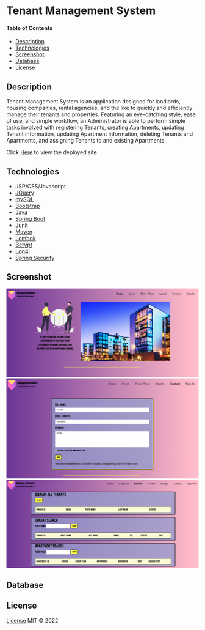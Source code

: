 # Tenant Management System
#### Table of Contents
* [Description](#Description)
* [Technologies](#Technologies)
* [Screenshot](#Screenshot)
* [Database](#Database)
* [License](#License)

## Description
Tenant Management System is an application designed for landlords, housing companies, rental agencies, and the like to quickly and efficiently manage their tenants and properties. 
Featuring an eye-catching style, ease of use, and simple workflow, an Administrator is able to perform simple tasks involved with registering Tenants,
creating Apartments, updating Tenant information, updating Apartment information, deleting Tenants and Apartments, and assigning Tenants to and existing Apartments.

Click [Here](https://harmsjared.github.io/TenantManagementSystem/index.jsp) to view the deployed site.

## Technologies
* JSP/CSS/Javascript
* [JQuery](https://api.jquery.com/)
* [mySQL](https://dev.mysql.com/doc/)
* [Bootstrap](https://getbootstrap.com/)
* [Java](https://docs.oracle.com/en/java/)
* [Spring Boot](https://docs.spring.io/spring-boot/docs/current/reference/htmlsingle/)
* [Junit](https://junit.org/junit5/docs/current/user-guide/)
* [Maven](https://maven.apache.org/guides/index.html)
* [Lombok](https://projectlombok.org/features/all)
* [Bcrypt](https://docs.spring.io/spring-security/site/docs/current/api/org/springframework/security/crypto/bcrypt/BCrypt.html)
* [Log4j](https://www.slf4j.org/docs.html)
* [Spring Security](https://docs.spring.io/spring-security/reference/index.html)


## Screenshot
![Home](https://github.com/harmsjared/TenantManagementSystem/blob/master/src/main/webapp/WEB-INF/jsp/HomepageTMS.png)
![Contact](https://github.com/harmsjared/TenantManagementSystem/blob/master/src/main/webapp/WEB-INF/jsp/contactpageTMS.png)
![Search](https://github.com/harmsjared/TenantManagementSystem/blob/master/src/main/webapp/WEB-INF/jsp/searchTMS.png)

## Database

## License
[License](/Users/Harmsy/Downloads/TenantManagementSystem/LICENSE)
MIT &copy; 2022
